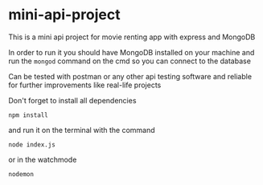 # mini-api-project

This is a mini api project for movie renting app with express and MongoDB

In order to run it you should have MongoDB installed on your machine
and run the `mongod` command on the cmd so you can connect to the database

Can be tested with postman or any other api testing software and
reliable for further improvements like real-life projects

Don't forget to install all dependencies

`npm install`

and run it on the terminal with the command

`node index.js`

or in the watchmode

`nodemon`
